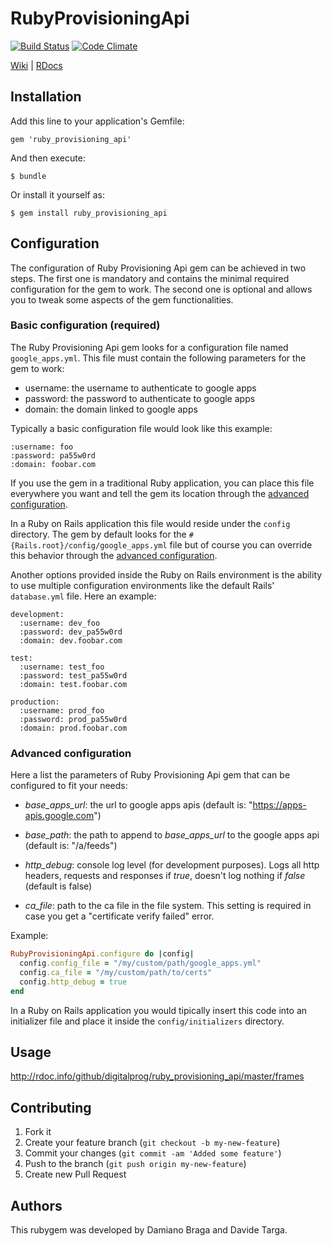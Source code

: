 # RubyProvisioningApi

 [![Build Status](https://secure.travis-ci.org/digitalprog/ruby_provisioning_api.png)](http://travis-ci.org/digitalprog/ruby_provisioning_api) [![Code Climate](https://codeclimate.com/badge.png)](https://codeclimate.com/github/digitalprog/ruby_provisioning_api)

[Wiki](https://github.com/digitalprog/ruby_provisioning_api/wiki) | [RDocs](http://rdoc.info/github/digitalprog/ruby_provisioning_api/frames)

## Installation

Add this line to your application's Gemfile:

    gem 'ruby_provisioning_api'

And then execute:

    $ bundle

Or install it yourself as:

    $ gem install ruby_provisioning_api

## Configuration

The configuration of Ruby Provisioning Api gem can be achieved in two steps. The first one is mandatory and contains the minimal required configuration for the gem to work. The second one is optional and allows you to tweak some aspects of the gem functionalities.

### Basic configuration (required)

The Ruby Provisioning Api gem looks for a configuration file named `google_apps.yml`. This file must contain the following parameters for the gem to work:

* username: the username to authenticate to google apps
* password: the password to authenticate to google apps
* domain: the domain linked to google apps

Typically a basic configuration file would look like this example:

```
:username: foo
:password: pa55w0rd
:domain: foobar.com
```

If you use the gem in a traditional Ruby application, you can place this file everywhere you want and tell the gem its location through the [advanced configuration](#advanced-configuration).

In a Ruby on Rails application this file would reside under the `config` directory. The gem by default looks for the `#{Rails.root}/config/google_apps.yml` file but of course you can override this behavior through the [advanced configuration](#advanced-configuration).

Another options provided inside the Ruby on Rails environment is the ability to use multiple configuration environments like the default Rails' `database.yml` file. Here an example:

```
development:
  :username: dev_foo
  :password: dev_pa55w0rd
  :domain: dev.foobar.com
  
test:
  :username: test_foo
  :password: test_pa55w0rd
  :domain: test.foobar.com

production:
  :username: prod_foo
  :password: prod_pa55w0rd
  :domain: prod.foobar.com
```

### Advanced configuration

Here a list the parameters of Ruby Provisioning Api gem that can be configured to fit your needs:

* *base_apps_url*: the url to google apps apis (default is: "https://apps-apis.google.com")

* *base_path*: the path to append to _base_apps_url_ to the google apps api (default is: "/a/feeds")

* *http_debug*: console log level (for development purposes). Logs all http headers, requests and responses if _true_, doesn't log nothing if _false_ (default is false)

* *ca_file*: path to the ca file in the file system. This setting is required in case you get a "certificate verify failed" error.

Example:

```ruby
RubyProvisioningApi.configure do |config|
  config.config_file = "/my/custom/path/google_apps.yml"
  config.ca_file = "/my/custom/path/to/certs"
  config.http_debug = true
end
```

In a Ruby on Rails application you would tipically insert this code into an initializer file and place it inside the `config/initializers` directory.

## Usage

http://rdoc.info/github/digitalprog/ruby_provisioning_api/master/frames

## Contributing

1. Fork it
2. Create your feature branch (`git checkout -b my-new-feature`)
3. Commit your changes (`git commit -am 'Added some feature'`)
4. Push to the branch (`git push origin my-new-feature`)
5. Create new Pull Request

## Authors

This rubygem was developed by Damiano Braga and Davide Targa.

